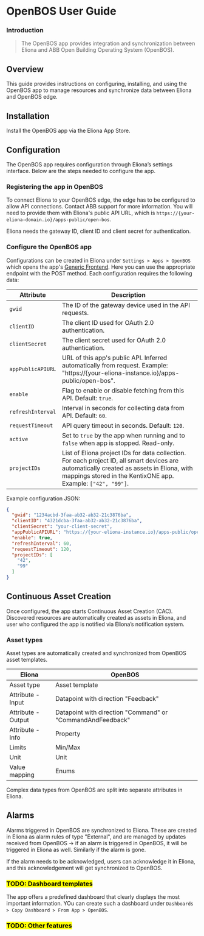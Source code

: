 # OpenBOS User Guide

### Introduction

> The OpenBOS app provides integration and synchronization between Eliona and ABB Open Building Operating System (OpenBOS).

## Overview

This guide provides instructions on configuring, installing, and using the OpenBOS app to manage resources and synchronize data between Eliona and OpenBOS edge.

## Installation

Install the OpenBOS app via the Eliona App Store.

## Configuration

The OpenBOS app requires configuration through Eliona’s settings interface. Below are the steps needed to configure the app.

### Registering the app in OpenBOS

To connect Eliona to your OpenBOS edge, the edge has to be configured to allow API connections. Contact ABB support for more information. You will need to provide them with Eliona's public API URL, which is `https://{your-eliona-domain.io}/apps-public/open-bos`.

Eliona needs the gateway ID, client ID and client secret for authentication.

### Configure the OpenBOS app

Configurations can be created in Eliona under `Settings > Apps > OpenBOS` which opens the app's [Generic Frontend](https://doc.eliona.io/collection/v/eliona-english/manuals/settings/apps). Here you can use the appropriate endpoint with the POST method. Each configuration requires the following data:

| Attribute         | Description                                               |
|-------------------|-----------------------------------------------------------|
| `gwid`            | The ID of the gateway device used in the API requests. |
| `clientID`        | The client ID used for OAuth 2.0 authentication.|
| `clientSecret`    | The client secret used for OAuth 2.0 authentication. |
| `appPublicAPIURL` | URL of this app's public API. Inferred automatically from request. Example: "https://{your-eliona-instance.io}/apps-public/open-bos". |
| `enable`          | Flag to enable or disable fetching from this API. Default: `true`.|
| `refreshInterval` | Interval in seconds for collecting data from API. Default: `60`. |
| `requestTimeout`  | API query timeout in seconds. Default: `120`.|
| `active`          | Set to `true` by the app when running and to `false` when app is stopped. Read-only. |
| `projectIDs`      | List of Eliona project IDs for data collection. For each project ID, all smart devices are automatically created as assets in Eliona, with mappings stored in the KentixONE app. Example: `["42", "99"]`. |

Example configuration JSON:

```json
{
  "gwid": "1234acbd-3faa-ab32-ab32-21c3876ba",
  "clientID": "4321dcba-3faa-ab32-ab32-21c3876ba",
  "clientSecret": "your-client-secret",
  "appPublicAPIURL": "https://{your-eliona-instance.io}/apps-public/open-bos",
  "enable": true,
  "refreshInterval": 60,
  "requestTimeout": 120,
  "projectIDs": [
    "42",
    "99"
  ]
}

```


## Continuous Asset Creation

Once configured, the app starts Continuous Asset Creation (CAC). Discovered resources are automatically created as assets in Eliona, and user who configured the app is notified via Eliona’s notification system.

### Asset types

Asset types are automatically created and synchronized from OpenBOS asset templates. 

| Eliona             | OpenBOS  |
|--------------------|----------|
| Asset type         | Asset template  |
| Attribute - Input  | Datapoint with direction "Feedback"  |
| Attribute - Output | Datapoint with direction "Command" or "CommandAndFeedback" |
| Attribute - Info   | Property  |
| Limits             | Min/Max  |
| Unit               | Unit  |
| Value mapping      | Enums  |

Complex data types from OpenBOS are split into separate attributes in Eliona.

## Alarms

Alarms triggered in OpenBOS are synchronized to Eliona. These are created in Eliona as alarm rules of type "External", and are managed by updates received from OpenBOS -> if an alarm is triggered in OpenBOS, it will be triggered in Eliona as well. Similarly if the alarm is gone.

If the alarm needs to be acknowledged, users can acknowledge it in Eliona, and this acknowledgement will get synchronized to OpenBOS.

### <mark>TODO: Dashboard templates</mark>

The app offers a predefined dashboard that clearly displays the most important information. YOu can create such a dashboard under `Dashboards > Copy Dashboard > From App > OpenBOS`.

### <mark>TODO: Other features</mark>
